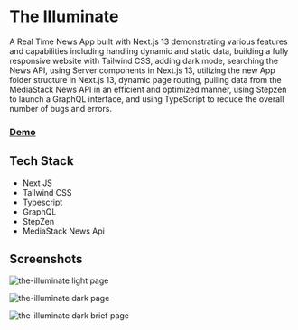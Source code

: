 # The Illuminate
A Real Time News App built with Next.js 13 demonstrating various features and capabilities including handling dynamic and static data, building a fully responsive website with Tailwind CSS, adding dark mode, searching the News API, using Server components in Next.js 13, utilizing the new App folder structure in Next.js 13, dynamic page routing, pulling data from the MediaStack News API in an efficient and optimized manner, using Stepzen to launch a GraphQL interface, and using TypeScript to reduce the overall number of bugs and errors.

### [Demo](https://the-illuminate.vercel.app/)


## Tech Stack

- Next JS
- Tailwind CSS
- Typescript
- GraphQL
- StepZen
- MediaStack News Api


## Screenshots


![the-illuminate light page](https://user-images.githubusercontent.com/103204431/216762337-d63a7778-d011-46b4-88d5-cea0e1f99ce9.png)


![the-illuminate dark page](https://user-images.githubusercontent.com/103204431/216762328-c97b4263-2758-48df-95f1-b31b53e74108.png)


![the-illuminate dark brief page](https://user-images.githubusercontent.com/103204431/216762341-b642e5ce-dd8b-4043-b1e0-6ae32ea5137b.png)
